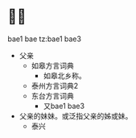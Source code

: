 # 𬥐𬥐
bae1 bae
tz:bae1 bae3
+ 父亲
  * 如皋方言词典
    + 如皋北乡称。
  * 泰州方言词典2
  * 东台方言词典
    + 又bae1 bae3
+ 父亲的妹妹。或泛指父亲的姊或妹。
  * 泰兴
